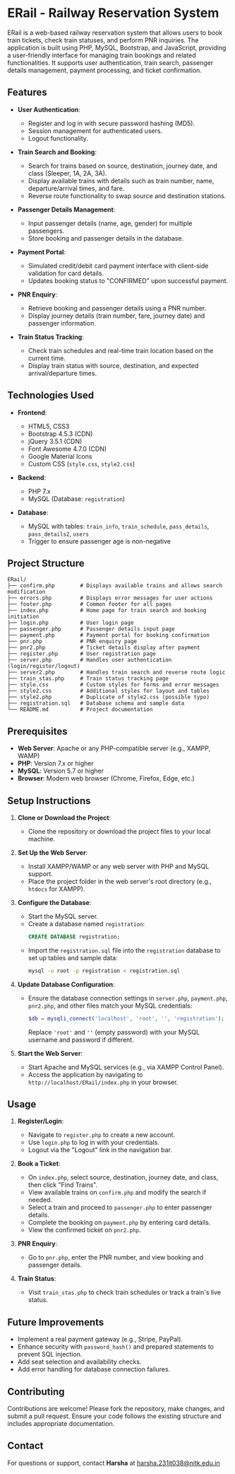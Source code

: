 # ERail - Railway Reservation System

ERail is a web-based railway reservation system that allows users to book train tickets, check train statuses, and perform PNR inquiries. The application is built using PHP, MySQL, Bootstrap, and JavaScript, providing a user-friendly interface for managing train bookings and related functionalities. It supports user authentication, train search, passenger details management, payment processing, and ticket confirmation.

## Features

- **User Authentication**:
  - Register and log in with secure password hashing (MD5).
  - Session management for authenticated users.
  - Logout functionality.

- **Train Search and Booking**:
  - Search for trains based on source, destination, journey date, and class (Sleeper, 1A, 2A, 3A).
  - Display available trains with details such as train number, name, departure/arrival times, and fare.
  - Reverse route functionality to swap source and destination stations.

- **Passenger Details Management**:
  - Input passenger details (name, age, gender) for multiple passengers.
  - Store booking and passenger details in the database.

- **Payment Portal**:
  - Simulated credit/debit card payment interface with client-side validation for card details.
  - Updates booking status to "CONFIRMED" upon successful payment.

- **PNR Enquiry**:
  - Retrieve booking and passenger details using a PNR number.
  - Display journey details (train number, fare, journey date) and passenger information.

- **Train Status Tracking**:
  - Check train schedules and real-time train location based on the current time.
  - Display train status with source, destination, and expected arrival/departure times.

## Technologies Used

- **Frontend**:
  - HTML5, CSS3
  - Bootstrap 4.5.3 (CDN)
  - jQuery 3.5.1 (CDN)
  - Font Awesome 4.7.0 (CDN)
  - Google Material Icons
  - Custom CSS (`style.css`, `style2.css`)

- **Backend**:
  - PHP 7.x
  - MySQL (Database: `registration`)

- **Database**:
  - MySQL with tables: `train_info`, `train_schedule`, `pass_details`, `pass_details2`, `users`
  - Trigger to ensure passenger age is non-negative

## Project Structure

```
ERail/
├── confirm.php        # Displays available trains and allows search modification
├── errors.php         # Displays error messages for user actions
├── footer.php         # Common footer for all pages
├── index.php          # Home page for train search and booking initiation
├── login.php          # User login page
├── passenger.php      # Passenger details input page
├── payment.php        # Payment portal for booking confirmation
├── pnr.php            # PNR enquiry page
├── pnr2.php           # Ticket details display after payment
├── register.php       # User registration page
├── server.php         # Handles user authentication (login/register/logout)
├── server2.php        # Handles train search and reverse route logic
├── train_stas.php     # Train status tracking page
├── style.css          # Custom styles for forms and error messages
├── style2.css         # Additional styles for layout and tables
├── style2.php         # Duplicate of style2.css (possible typo)
├── registration.sql   # Database schema and sample data
└── README.md          # Project documentation
```

## Prerequisites

- **Web Server**: Apache or any PHP-compatible server (e.g., XAMPP, WAMP)
- **PHP**: Version 7.x or higher
- **MySQL**: Version 5.7 or higher
- **Browser**: Modern web browser (Chrome, Firefox, Edge, etc.)

## Setup Instructions

1. **Clone or Download the Project**:
   - Clone the repository or download the project files to your local machine.

2. **Set Up the Web Server**:
   - Install XAMPP/WAMP or any web server with PHP and MySQL support.
   - Place the project folder in the web server's root directory (e.g., `htdocs` for XAMPP).

3. **Configure the Database**:
   - Start the MySQL server.
   - Create a database named `registration`:
     ```sql
     CREATE DATABASE registration;
     ```
   - Import the `registration.sql` file into the `registration` database to set up tables and sample data:
     ```bash
     mysql -u root -p registration < registration.sql
     ```

4. **Update Database Configuration**:
   - Ensure the database connection settings in `server.php`, `payment.php`, `pnr2.php`, and other files match your MySQL credentials:
     ```php
     $db = mysqli_connect('localhost', 'root', '', 'registration');
     ```
     Replace `'root'` and `''` (empty password) with your MySQL username and password if different.

5. **Start the Web Server**:
   - Start Apache and MySQL services (e.g., via XAMPP Control Panel).
   - Access the application by navigating to `http://localhost/ERail/index.php` in your browser.

## Usage

1. **Register/Login**:
   - Navigate to `register.php` to create a new account.
   - Use `login.php` to log in with your credentials.
   - Logout via the "Logout" link in the navigation bar.

2. **Book a Ticket**:
   - On `index.php`, select source, destination, journey date, and class, then click "Find Trains".
   - View available trains on `confirm.php` and modify the search if needed.
   - Select a train and proceed to `passenger.php` to enter passenger details.
   - Complete the booking on `payment.php` by entering card details.
   - View the confirmed ticket on `pnr2.php`.

3. **PNR Enquiry**:
   - Go to `pnr.php`, enter the PNR number, and view booking and passenger details.

4. **Train Status**:
   - Visit `train_stas.php` to check train schedules or track a train's live status.


## Future Improvements

- Implement a real payment gateway (e.g., Stripe, PayPal).
- Enhance security with `password_hash()` and prepared statements to prevent SQL injection.
- Add seat selection and availability checks.
- Add error handling for database connection failures.
## Contributing

Contributions are welcome! Please fork the repository, make changes, and submit a pull request. Ensure your code follows the existing structure and includes appropriate documentation.


## Contact

For questions or support, contact **Harsha** at [harsha.231it038@nitk.edu.in](mailto:harsha.231it038@nitk.edu.in)
